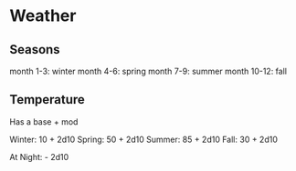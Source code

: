 # Weather

## Seasons

month 1-3: winter
month 4-6: spring
month 7-9: summer
month 10-12: fall

## Temperature

Has a base + mod

Winter: 10 + 2d10
Spring: 50 + 2d10
Summer: 85 + 2d10
Fall: 30 + 2d10

At Night: - 2d10